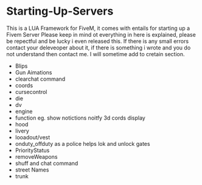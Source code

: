 # Starting-Up-Servers
This is a LUA Framework for FiveM, it comes with entails for starting up a Fivem Server 
Please keep in mind ot everything in here is explained, please be repectful and be lucky i even released this.
If there is any small errors contact your deleveoper about it, if there is something i wrote and you do not understand then contact me. 
I will sometime add to cretain section. 
- Blips
- Gun Aimations
- clearchat command
- coords
- cursecontrol
- die
- dv 
- engine 
- function eg. show notictions noitfy 3d cords display
- hood
- livery
- looadout/vest
- onduty_offduty as a police helps lok and unlock gates
- PriorityStatus
- removeWeapons
- shuff and chat command
- street Names
- trunk 
